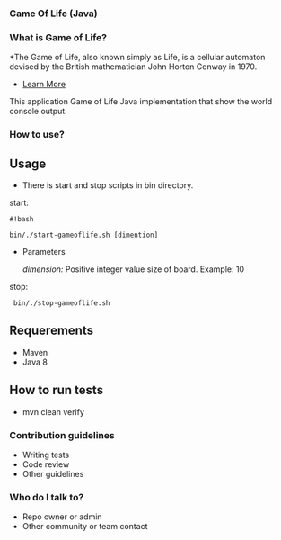 ### Game Of Life (Java) ###

### What is Game of Life? ###

*The Game of Life, also known simply as Life, is a cellular automaton devised by the British mathematician John Horton Conway in 1970.
* [Learn More](https://en.wikipedia.org/wiki/Conway's_Game_of_Life)

This application Game of Life Java implementation that show the world console output.

### How to use? ###
## Usage ##

* There is start and stop scripts in bin directory.

start: 
     
```
#!bash

bin/./start-gameoflife.sh [dimention]
```
* Parameters

     *dimension:* Positive integer value size of board. Example: 10

     

stop:
     
     bin/./stop-gameoflife.sh

## Requerements ##
* Maven
* Java 8
## How to run tests ##
* mvn clean verify

### Contribution guidelines ###

* Writing tests
* Code review
* Other guidelines

### Who do I talk to? ###

* Repo owner or admin
* Other community or team contact